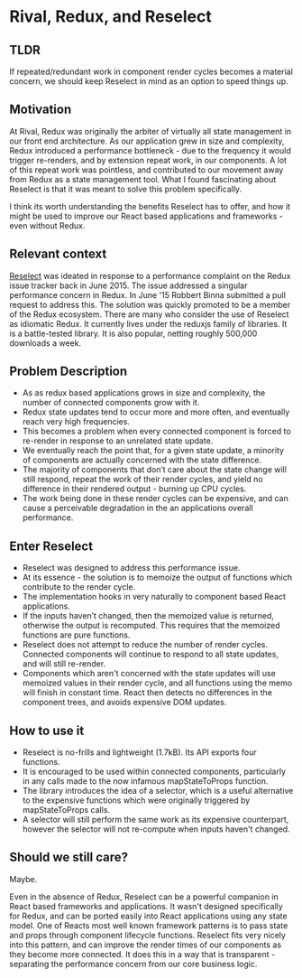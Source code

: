 # Rival, Redux, and Reselect

## TLDR

If repeated/redundant work in component render cycles becomes a material concern, we should keep Reselect in mind as an option to speed things up.


## Motivation

At Rival, Redux was originally the arbiter of virtually all state management in our front end architecture. As our application grew in size and complexity, Redux introduced a performance bottleneck - due to the frequency it would trigger re-renders, and by extension repeat work, in our components. A lot of this repeat work was pointless, and contributed to our movement away from Redux as a state management tool. What I found fascinating about Reselect is that it was meant to solve this problem specifically. 

I think its worth understanding the benefits Reselect has to offer, and how it might be used to improve our React based applications and frameworks - even without Redux.


## Relevant context

[Reselect](https://github.com/reduxjs/reselect) was ideated in response to a performance complaint on the Redux issue tracker back in June 2015. The issue addressed a singular performance concern in Redux. In June '15 Robbert Binna submitted a pull request to address this. The solution was quickly promoted to be a member of the Redux ecosystem. There are many who consider the use of Reselect as idiomatic Redux. It currently lives under the reduxjs family of libraries. It is a battle-tested library. It is also popular, netting roughly 500,000 downloads a week.


## Problem Description

* As as redux based applications grows in size and complexity, the number of connected components grow with it.
* Redux state updates tend to occur more and more often, and eventually reach very high frequencies.
* This becomes a problem when every connected component is forced to re-render in response to an unrelated state update.
* We eventually reach the point that, for a given state update, a minority of components are actually concerned with the state difference.
* The majority of components that don’t care about the state change will still respond, repeat the work of their render cycles, and yield no difference in their rendered output - burning up CPU cycles.
* The work being done in these render cycles can be expensive, and can cause a perceivable degradation in the an applications overall performance.



## Enter Reselect

* Reselect was designed to address this performance issue.
* At its essence - the solution is to memoize the output of functions which contribute to the render cycle.
* The implementation hooks in very naturally to component based React applications.
*  If the inputs haven’t changed, then the memoized value is returned, otherwise the output is recomputed. This requires that the memoized functions are pure functions.
* Reselect does not attempt to reduce the number of render cycles. Connected components will continue to respond to all state updates, and will still re-render.
* Components which aren't concerned with the state updates will use memoized values in their render cycle, and all functions using the memo will finish in constant time. React then detects no differences in the component trees, and avoids expensive DOM updates.



## How to use it

* Reselect is no-frills and lightweight (1.7kB). Its API exports four functions.
* It is encouraged to be used within connected components, particularly in any calls made to the now infamous mapStateToProps function.
* The library introduces the idea of a selector, which is a useful alternative to the expensive functions which were originally triggered by mapStateToProps calls.
* A selector will still perform the same work as its expensive counterpart, however the selector will not re-compute when inputs haven't changed.



## Should we still care?

Maybe.

Even in the absence of Redux, Reselect can be a powerful companion in React based frameworks and applications. It wasn't designed specifically for Redux, and can be ported easily into React applications using any state model. One of Reacts most well known framework patterns is to pass state and props through component lifecycle functions. Reselect fits very nicely into this pattern, and can improve the render times of our components as they become more connected. It does this in a way that is transparent - separating the performance concern from our core business logic. 
